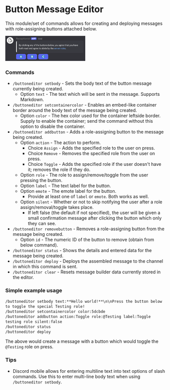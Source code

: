 # Button Message Editor 

This module/set of commands allows for creating and deploying messages with role-assigning buttons attached below.

<img alt="Button message example" src="./images/button-message-example-1.png" width="50%" />

### Commands 
- `/buttoneditor setbody` - Sets the body text of the button message currently being created.
  - Option `text` - The text which will be sent in the message. Supports Markdown.
- `/buttoneditor setcontainercolor` - Enables an embed-like container border around the body text of the message being created.
  - Option `color` - The hex color used for the container leftside border. Supply to enable the container; send the command without this option to disable the container.
- `/buttoneditor addbutton` - Adds a role-assigning button to the message being created.
  - Option `action` - The action to perform.
    - Choice `Assign` - Adds the specified role to the user on press.
    - Choice `Remove` - Removes the specified role from the user on press.
    - Choice `Toggle` - Adds the specified role if the user doesn't have it; removes the role if they do.
  - Option `role` - The role to assign/remove/toggle from the user pressing the button.
  - Option `label` - The text label for the button.
  - Option `emote` - The emote label for the button.
    - Provide at least one of `label` or `emote`. Both works as well.
  - Option `silent` - Whether or not to skip notifying the user after a role assign/removal/toggle takes place.
    - If left false (the default if not specified), the user will be given a small confirmation message after clicking the button which only they can see.
- `/buttoneditor removebutton` - Removes a role-assigning button from the message being created.
  - Option `id` - The numeric ID of the button to remove (obtain from below command).
- `/buttoneditor status` - Shows the details and entered data for the message being created.
- `/buttoneditor deploy` - Deploys the assembled message to the channel in which this command is sent.
- `/buttoneditor clear` - Resets message builder data currently stored in the editor.



### Simple example usage
```
/buttoneditor setbody text:**Hello world!**\n\nPress the button below to toggle the special Testing role!
/buttoneditor setcontainercolor color:5dcbde
/buttoneditor addbutton action:Toggle role:@Testing label:Toggle testing role silent:false
/buttoneditor status 
/buttoneditor deploy
```
The above would create a message with a button which would toggle the `@Testing` role on press.

### Tips
- Discord mobile allows for entering multiline text into text options of slash commands.
  Use this to enter multi-line body text when using `/buttoneditor setbody`.